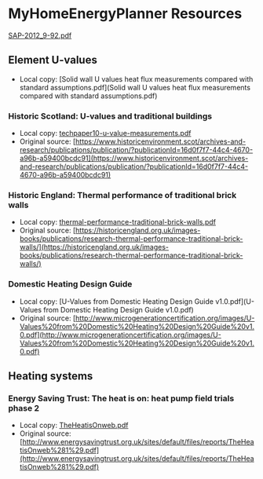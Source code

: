 # MyHomeEnergyPlanner Resources

[SAP-2012_9-92.pdf](SAP-2012_9-92.pdf)

## Element U-values

- Local copy: [Solid wall U values heat flux measurements compared with standard assumptions.pdf](Solid wall U values heat flux measurements compared with standard assumptions.pdf)

### Historic Scotland: U‐values and traditional buildings 

- Local copy: [techpaper10-u-value-measurements.pdf](techpaper10-u-value-measurements.pdf)
- Original source: [https://www.historicenvironment.scot/archives-and-research/publications/publication/?publicationId=16d0f7f7-44c4-4670-a96b-a59400bcdc91](https://www.historicenvironment.scot/archives-and-research/publications/publication/?publicationId=16d0f7f7-44c4-4670-a96b-a59400bcdc91)

### Historic England: Thermal performance of traditional brick walls

- Local copy: [thermal-performance-traditional-brick-walls.pdf](thermal-performance-traditional-brick-walls.pdf)
- Original source: [https://historicengland.org.uk/images-books/publications/research-thermal-performance-traditional-brick-walls/](https://historicengland.org.uk/images-books/publications/research-thermal-performance-traditional-brick-walls/)

### Domestic Heating Design Guide

- Local copy: [U-Values from Domestic Heating Design Guide v1.0.pdf](U-Values from Domestic Heating Design Guide v1.0.pdf)
- Original source: [http://www.microgenerationcertification.org/images/U-Values%20from%20Domestic%20Heating%20Design%20Guide%20v1.0.pdf](http://www.microgenerationcertification.org/images/U-Values%20from%20Domestic%20Heating%20Design%20Guide%20v1.0.pdf)

## Heating systems

### Energy Saving Trust: The heat is on: heat pump field trials phase 2

- Local copy: [TheHeatisOnweb.pdf](TheHeatisOnweb.pdf)
- Original source: [http://www.energysavingtrust.org.uk/sites/default/files/reports/TheHeatisOnweb%281%29.pdf](http://www.energysavingtrust.org.uk/sites/default/files/reports/TheHeatisOnweb%281%29.pdf)



